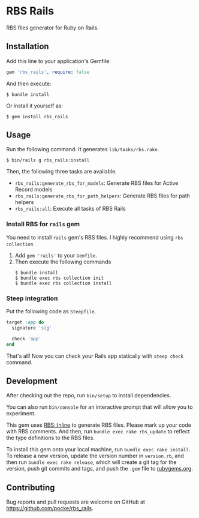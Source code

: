 # RBS Rails

RBS files generator for Ruby on Rails.

## Installation

Add this line to your application's Gemfile:

```ruby
gem 'rbs_rails', require: false
```

And then execute:

    $ bundle install

Or install it yourself as:

    $ gem install rbs_rails

## Usage

Run the following command. It generates `lib/tasks/rbs.rake`.

```console
$ bin/rails g rbs_rails:install
```

Then, the following three tasks are available.

* `rbs_rails:generate_rbs_for_models`: Generate RBS files for Active Record models
* `rbs_rails:generate_rbs_for_path_helpers`: Generate RBS files for path helpers
* `rbs_rails:all`: Execute all tasks of RBS Rails


### Install RBS for `rails` gem

You need to install `rails` gem's RBS files. I highly recommend using `rbs collection`.

1. Add `gem 'rails'` to your `Gemfile`.
1. Then execute the following commands
   ```console
   $ bundle install
   $ bundle exec rbs collection init
   $ bundle exec rbs collection install
   ```

### Steep integration

Put the following code as `Steepfile`.

```ruby
target :app do
  signature 'sig'

  check 'app'
end
```

That's all! Now you can check your Rails app statically with `steep check` command.

## Development

After checking out the repo, run `bin/setup` to install dependencies.

You can also run `bin/console` for an interactive prompt that will allow you to experiment.

This gem uses [RBS::Inline](https://github.com/soutaro/rbs-inline) to generate RBS files.  Please mark up your code with RBS comments.
And then, run `bundle exec rake rbs_update` to reflect the type definitions to the RBS files.

To install this gem onto your local machine, run `bundle exec rake install`. To release a new version, update the version number in `version.rb`, and then run `bundle exec rake release`, which will create a git tag for the version, push git commits and tags, and push the `.gem` file to [rubygems.org](https://rubygems.org).

## Contributing

Bug reports and pull requests are welcome on GitHub at https://github.com/pocke/rbs_rails.

